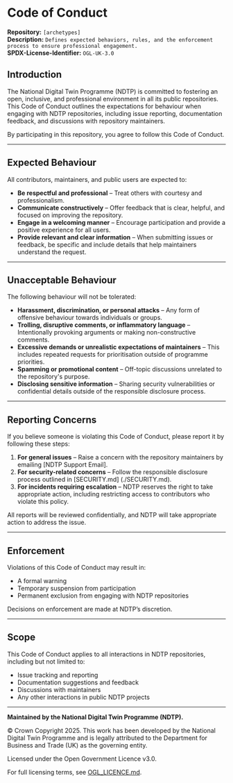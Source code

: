 # Code of Conduct 

**Repository:** `[archetypes]`   
**Description:** `Defines expected behaviors, rules, and the enforcement process to ensure professional engagement.`   
**SPDX-License-Identifier:** `OGL-UK-3.0`  

## Introduction 

The National Digital Twin Programme (NDTP) is committed to fostering an open, inclusive, and professional environment in all its public repositories. 
This Code of Conduct outlines the expectations for behaviour when engaging with NDTP repositories, including issue reporting, documentation feedback, 
and discussions with repository maintainers. 

By participating in this repository, you agree to follow this Code of Conduct. 

---

## Expected Behaviour 

All contributors, maintainers, and public users are expected to: 

- **Be respectful and professional** – Treat others with courtesy and professionalism. 
- **Communicate constructively** – Offer feedback that is clear, helpful, and focused on improving the repository. 
- **Engage in a welcoming manner** – Encourage participation and provide a positive experience for all users. 
- **Provide relevant and clear information** – When submitting issues or feedback, be specific and include details that help maintainers understand the request. 

---

## Unacceptable Behaviour 

The following behaviour will not be tolerated: 

- **Harassment, discrimination, or personal attacks** – Any form of offensive behaviour towards individuals or groups. 
- **Trolling, disruptive comments, or inflammatory language** – Intentionally provoking arguments or making non-constructive comments. 
- **Excessive demands or unrealistic expectations of maintainers** – This includes repeated requests for prioritisation outside of programme priorities. 
- **Spamming or promotional content** – Off-topic discussions unrelated to the repository's purpose. 
- **Disclosing sensitive information** – Sharing security vulnerabilities or confidential details outside of the responsible disclosure process. 

---

## Reporting Concerns 

If you believe someone is violating this Code of Conduct, please report it by following these steps: 

1. **For general issues** – Raise a concern with the repository maintainers by emailing [NDTP Support Email]. 
2. **For security-related concerns** – Follow the responsible disclosure process outlined in [SECURITY.md] (./SECURITY.md). 
3. **For incidents requiring escalation** – NDTP reserves the right to take appropriate action, including restricting access to contributors who violate this policy. 

All reports will be reviewed confidentially, and NDTP will take appropriate action to address the issue. 

---

## Enforcement 

Violations of this Code of Conduct may result in:

- A formal warning 
- Temporary suspension from participation 
- Permanent exclusion from engaging with NDTP repositories 

Decisions on enforcement are made at NDTP’s discretion. 

---

## Scope 

This Code of Conduct applies to all interactions in NDTP repositories, including but not limited to: 

- Issue tracking and reporting 
- Documentation suggestions and feedback 
- Discussions with maintainers 
- Any other interactions in public NDTP projects 

---

**Maintained by the National Digital Twin Programme (NDTP).** 

© Crown Copyright 2025. This work has been developed by the National Digital Twin Programme and is legally attributed to the Department for Business and Trade (UK) as the governing entity.

Licensed under the Open Government Licence v3.0.

For full licensing terms, see [OGL_LICENCE.md](OGL_LICENCE.md).

